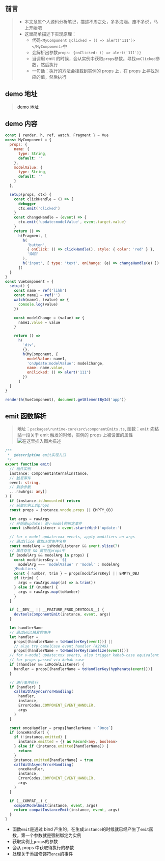 ## 前言

> - 本文章属个人源码分析笔记，描述不周之处，多多海涵。废不多说，马上开始吧
> - 这里简单描述下实现原理：
>   - 代码`<MyComponent @clicked = () => alert('111')></MyComponent>`中
>   - 会解析出参数`props: {onClicked: () => alert('111')}`
>   - 当调用 emit 的时候，会从实例中获取`props`参数。寻找`onClicked`参数，然后执行
>   - 一句话：执行的方法会挂载到实例的 props 上，在 props 上寻找对应的值，然后执行

## demo 地址

> [demo 地址](https://gitee.com/li_haohao_1/vue-world/tree/master/vue3/props&emit)

## demo 内容

```js
const { render, h, ref, watch, Fragment } = Vue
const MyComponent = {
  props: {
    name: {
      type: String,
      default: ''
    },
    modelValue: {
      type: String,
      default: ''
    }
  },

  setup(props, ctx) {
    const clickHandle = () => {
      debugger
      ctx.emit('clicked')
    }
    const changeHandle = (event) => {
      ctx.emit('update:modelValue', event.target.value)
    }
    return () =>
      h(Fragment, [
        h(
          'button',
          { onClick: () => clickHandle(), style: { color: 'red' } },
          '添加'
        ),
        h('input', { type: 'text', onChange: (e) => changeHandle(e) })
      ])
  }
}
const VueComponent = {
  setup() {
    const name = ref('lihh')
    const name1 = ref('')
    watch(name1, (value) => {
      console.log(value)
    })

    const modelChange = (value) => {
      name1.value = value
    }

    return () =>
      h(
        'div',
        {},
        h(MyComponent, {
          modelValue: name1,
          'onUpdate:modelValue': modelChange,
          name: name.value,
          onClicked: () => alert('111')
        })
      )
  }
}

render(h(VueComponent), document.getElementById('app'))
```

## emit 函数解析

> 地址：`packages\runtime-core\src\componentEmits.ts`, 函数：`emit`
> 先粘贴一段关于 emit 触发的时候，实例的 props 上被设置的属性
> ![在这里插入图片描述](https://img-blog.csdnimg.cn/7b8adf25a1544533b008b0220dd46838.png)

```ts
/**
 *  @description emit实现入口
 */
export function emit(
  // 组件实例
  instance: ComponentInternalInstance,
  // 触发事件
  event: string,
  // 剩余参数
  ...rawArgs: any[]
) {
  if (instance.isUnmounted) return
  // 获取实例上的props
  const props = instance.vnode.props || EMPTY_OBJ

  let args = rawArgs
  // 开始是update: 是v-model的绑定事件
  const isModelListener = event.startsWith('update:')

  // for v-model update:xxx events, apply modifiers on args
  // 通过slice 截取正常事件名称
  const modelArg = isModelListener && event.slice(7)
  // 属性存在 && 属性在props中
  if (modelArg && modelArg in props) {
    const modifiersKey = `${
      modelArg === 'modelValue' ? 'model' : modelArg
    }Modifiers`
    const { number, trim } = props[modifiersKey] || EMPTY_OBJ
    if (trim) {
      args = rawArgs.map((a) => a.trim())
    } else if (number) {
      args = rawArgs.map(toNumber)
    }
  }

  if (__DEV__ || __FEATURE_PROD_DEVTOOLS__) {
    devtoolsComponentEmit(instance, event, args)
  }

  let handlerName
  // 通过emit触发的事件
  let handler =
    props[(handlerName = toHandlerKey(event))] ||
    // also try camelCase event handler (#2249)
    props[(handlerName = toHandlerKey(camelize(event)))]
  // for v-model update:xxx events, also trigger kebab-case equivalent
  // for props passed via kebab-case
  if (!handler && isModelListener) {
    handler = props[(handlerName = toHandlerKey(hyphenate(event)))]
  }

  // 进行事件执行
  if (handler) {
    callWithAsyncErrorHandling(
      handler,
      instance,
      ErrorCodes.COMPONENT_EVENT_HANDLER,
      args
    )
  }

  const onceHandler = props[handlerName + `Once`]
  if (onceHandler) {
    if (!instance.emitted) {
      instance.emitted = {} as Record<any, boolean>
    } else if (instance.emitted[handlerName]) {
      return
    }
    instance.emitted[handlerName] = true
    callWithAsyncErrorHandling(
      onceHandler,
      instance,
      ErrorCodes.COMPONENT_EVENT_HANDLER,
      args
    )
  }

  if (__COMPAT__) {
    compatModelEmit(instance, event, args)
    return compatInstanceEmit(instance, event, args)
  }
}
```

- 函数`emit`是通过 bind 产生的，在生成`instance`的时候就已经产生了`emit`函数。第一个参数就是强制绑定为实例
- 获取实例上`props`的参数
- 会从 props 中获取待执行的参数
- 处理关于添加修饰符`once`的事件
